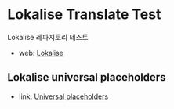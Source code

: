 # Lokalise Translate Test
Lokalise 레파지토리 테스트

 - web: [Lokalise](https://lokalise.com/)


## Lokalise universal placeholders
 - link: [Universal placeholders](https://docs.lokalise.com/en/articles/1400511-lokalise-universal-placeholders)
